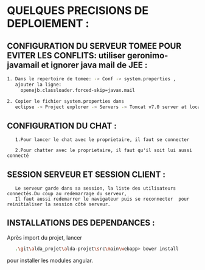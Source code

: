 # QUELQUES PRECISIONS DE DEPLOIEMENT :


## CONFIGURATION DU SERVEUR TOMEE POUR EVITER LES CONFLITS: utiliser geronimo-javamail et ignorer java mail de JEE :
~~~bash
1. Dans le repertoire de tomee: -> Conf -> system.properties , 
   ajouter la ligne:
     openejb.classloader.forced-skip=javax.mail

2. Copier le fichier system.properties dans 
   eclipse -> Project explorer -> Servers -> Tomcat v7.0 server at localhost-confg
~~~


## CONFIGURATION DU CHAT :
 
       1.Pour lancer le chat avec le proprietaire, il faut se connecter
  
       2.Pour chatter avec le proprietaire, il faut qu'il soit lui aussi connecté
  

## SESSION SERVEUR ET SESSION CLIENT :
 
       Le serveur garde dans sa session, la liste des utilisateurs connectés.Du coup au redemarrage du serveur,
       Il faut aussi redemarrer le navigateur puis se reconnecter  pour reinitialiser la session côté serveur.
  
## INSTALLATIONS DES DEPENDANCES  :
 
   Après import du projet, lancer 
   ~~~bash
      .\git\alda_projet\alda-projet\src\main\webapp> bower install 
   ~~~
   pour installer les modules angular.
 
 

